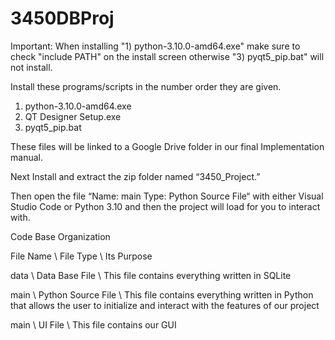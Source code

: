 # 3450DBProj

Important: When installing "1) python-3.10.0-amd64.exe" make sure to check "include PATH" on the install screen otherwise "3) pyqt5_pip.bat" will not install.

Install these programs/scripts in the number order they are given.
1) python-3.10.0-amd64.exe
2) QT Designer Setup.exe
3) pyqt5_pip.bat

These files will be linked to a Google Drive folder in our final Implementation manual.  

Next Install and extract the zip folder named “3450_Project.”

Then open the file “Name: main Type: Python Source File“ with either Visual Studio Code or 
Python 3.10 and then the project will load for you to interact with.

Code Base Organization

File Name \ File Type	\ Its Purpose

data \ Data Base File	\ This file contains everything written in SQLite

main \ Python Source File \ This file contains everything written in Python that allows the user to initialize and interact with the features of our project

main \ UI File \ This file contains our GUI 


